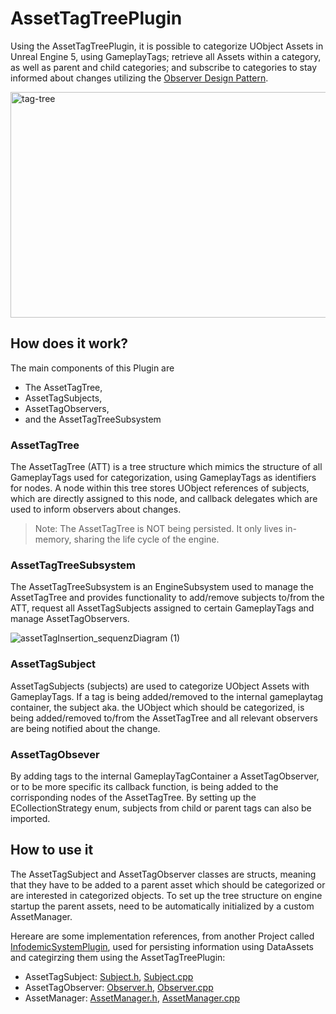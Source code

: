 # AssetTagTreePlugin

Using the AssetTagTreePlugin, it is possible to categorize UObject Assets in Unreal Engine 5, using GameplayTags; retrieve all Assets within a category, as well as parent and child categories; 
and subscribe to categories to stay informed about changes utilizing the [Observer Design Pattern](https://refactoring.guru/design-patterns/observer).

<img width="596" height="361" alt="tag-tree" src="https://github.com/user-attachments/assets/b4570f19-ee13-45f9-8fff-2c4c61b024cf" />

## How does it work?
The main components of this Plugin are
- The AssetTagTree,
- AssetTagSubjects,
- AssetTagObservers,
- and the AssetTagTreeSubsystem

### AssetTagTree
The AssetTagTree (ATT) is a tree structure which mimics the structure of all GameplayTags used for categorization, using GameplayTags as identifiers for nodes. 
A node within this tree stores UObject references of subjects, which are directly assigned to this node, and callback delegates which are used to inform observers about changes.

> Note: The AssetTagTree is NOT being persisted. It only lives in-memory, sharing the life cycle of the engine.

### AssetTagTreeSubsystem
The AssetTagTreeSubsystem is an EngineSubsystem used to manage the AssetTagTree and provides functionality to add/remove subjects to/from the ATT, 
request all AssetTagSubjects assigned to certain GameplayTags and manage AssetTagObservers.

![assetTagInsertion_sequenzDiagram (1)](https://github.com/user-attachments/assets/d90138a1-9e72-4bc9-8945-e2c6ec2b95d2)

### AssetTagSubject
AssetTagSubjects (subjects) are used to categorize UObject Assets with GameplayTags. If a tag is being added/removed to the internal gameplaytag container, 
the subject aka. the UObject which should be categorized, is being added/removed to/from the AssetTagTree and all relevant observers are being notified about the change.

### AssetTagObsever
By adding tags to the internal GameplayTagContainer a AssetTagObserver, or to be more specific its callback function, is being added to the corrisponding nodes of the AssetTagTree.
By setting up the ECollectionStrategy enum, subjects from child or parent tags can also be imported. 

## How to use it
The AssetTagSubject and AssetTagObserver classes are structs, meaning that they have to be added to a parent asset which should be categorized or are interested in categorized objects.
To set up the tree structure on engine startup the parent assets, need to be automatically initialized by a custom AssetManager.

Hereare are some implementation references, from another Project called [InfodemicSystemPlugin](https://github.com/tortle-sh/InfodemicSystemPlugin/tree/master), used for persisting information using DataAssets and categirzing them using the AssetTagTreePlugin:
- AssetTagSubject: [Subject.h](https://github.com/tortle-sh/InfodemicSystemPlugin/blob/master/Source/InfodemicCore/Public/base/IDS_InformationBundle.h), [Subject.cpp](https://github.com/tortle-sh/InfodemicSystemPlugin/blob/master/Source/InfodemicCore/Private/base/IDS_InformationBundle.cpp)
- AssetTagObserver: [Observer.h](https://github.com/tortle-sh/InfodemicSystemPlugin/blob/master/Source/InfodemicCore/Public/base/IDS_InformationCollection.h), [Observer.cpp](https://github.com/tortle-sh/InfodemicSystemPlugin/blob/master/Source/InfodemicCore/Private/base/IDS_InformationCollection.cpp)
- AssetManager: [AssetManager.h](https://github.com/tortle-sh/InfodemicSystemPlugin/blob/master/Source/InfodemicCore/Public/InfodemicAssetManager.h), [AssetManager.cpp](https://github.com/tortle-sh/InfodemicSystemPlugin/blob/master/Source/InfodemicCore/Private/InfodemicAssetManager.cpp)
